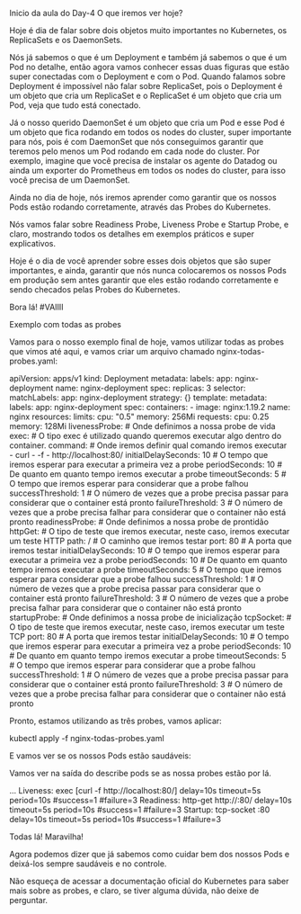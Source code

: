 Inicio da aula do Day-4
O que iremos ver hoje?

Hoje é dia de falar sobre dois objetos muito importantes no Kubernetes, os ReplicaSets e os DaemonSets.

Nós já sabemos o que é um Deployment e também já sabemos o que é um Pod no detalhe, então agora vamos conhecer essas duas figuras que estão super conectadas com o Deployment e com o Pod. Quando falamos sobre Deployment é impossível não falar sobre ReplicaSet, pois o Deployment é um objeto que cria um ReplicaSet e o ReplicaSet é um objeto que cria um Pod, veja que tudo está conectado.

Já o nosso querido DaemonSet é um objeto que cria um Pod e esse Pod é um objeto que fica rodando em todos os nodes do cluster, super importante para nós, pois é com DaemonSet que nós conseguimos garantir que teremos pelo menos um Pod rodando em cada node do cluster. Por exemplo, imagine que você precisa de instalar os agente do Datadog ou ainda um exporter do Prometheus em todos os nodes do cluster, para isso você precisa de um DaemonSet.

Ainda no dia de hoje, nós iremos aprender como garantir que os nossos Pods estão rodando corretamente, através das Probes do Kubernetes.

Nós vamos falar sobre Readiness Probe, Liveness Probe e Startup Probe, e claro, mostrando todos os detalhes em exemplos práticos e super explicativos.

Hoje é o dia de você aprender sobre esses dois objetos que são super importantes, e ainda, garantir que nós nunca colocaremos os nossos Pods em produção sem antes garantir que eles estão rodando corretamente e sendo checados pelas Probes do Kubernetes.

Bora lá! #VAIIII

Exemplo com todas as probes

Vamos para o nosso exemplo final de hoje, vamos utilizar todas as probes que vimos até aqui, e vamos criar um arquivo chamado nginx-todas-probes.yaml:

apiVersion: apps/v1
kind: Deployment
metadata:
  labels:
    app: nginx-deployment
  name: nginx-deployment
spec:
  replicas: 3
  selector:
    matchLabels:
      app: nginx-deployment
  strategy: {}
  template:
    metadata:
      labels:
        app: nginx-deployment
    spec:
      containers:
      - image: nginx:1.19.2
        name: nginx
        resources:
          limits:
            cpu: "0.5"
            memory: 256Mi
          requests:
            cpu: 0.25
            memory: 128Mi
        livenessProbe: # Onde definimos a nossa probe de vida
          exec: # O tipo exec é utilizado quando queremos executar algo dentro do container.
            command: # Onde iremos definir qual comando iremos executar
              - curl
              - -f
              - http://localhost:80/
          initialDelaySeconds: 10 # O tempo que iremos esperar para executar a primeira vez a probe
          periodSeconds: 10 # De quanto em quanto tempo iremos executar a probe
          timeoutSeconds: 5 # O tempo que iremos esperar para considerar que a probe falhou
          successThreshold: 1 # O número de vezes que a probe precisa passar para considerar que o container está pronto
          failureThreshold: 3 # O número de vezes que a probe precisa falhar para considerar que o container não está pronto
        readinessProbe: # Onde definimos a nossa probe de prontidão
          httpGet: # O tipo de teste que iremos executar, neste caso, iremos executar um teste HTTP
            path: / # O caminho que iremos testar
            port: 80 # A porta que iremos testar
          initialDelaySeconds: 10 # O tempo que iremos esperar para executar a primeira vez a probe
          periodSeconds: 10 # De quanto em quanto tempo iremos executar a probe
          timeoutSeconds: 5 # O tempo que iremos esperar para considerar que a probe falhou
          successThreshold: 1 # O número de vezes que a probe precisa passar para considerar que o container está pronto
          failureThreshold: 3 # O número de vezes que a probe precisa falhar para considerar que o container não está pronto
        startupProbe: # Onde definimos a nossa probe de inicialização
          tcpSocket: # O tipo de teste que iremos executar, neste caso, iremos executar um teste TCP
            port: 80 # A porta que iremos testar
          initialDelaySeconds: 10 # O tempo que iremos esperar para executar a primeira vez a probe
          periodSeconds: 10 # De quanto em quanto tempo iremos executar a probe
          timeoutSeconds: 5 # O tempo que iremos esperar para considerar que a probe falhou
          successThreshold: 1 # O número de vezes que a probe precisa passar para considerar que o container está pronto
          failureThreshold: 3 # O número de vezes que a probe precisa falhar para considerar que o container não está pronto
 

Pronto, estamos utilizando as três probes, vamos aplicar:

kubectl apply -f nginx-todas-probes.yaml
 

E vamos ver se os nossos Pods estão saudáveis:

 

Vamos ver na saída do describe pods se as nossa probes estão por lá.

...
    Liveness:     exec [curl -f http://localhost:80/] delay=10s timeout=5s period=10s #success=1 #failure=3
    Readiness:    http-get http://:80/ delay=10s timeout=5s period=10s #success=1 #failure=3
    Startup:      tcp-socket :80 delay=10s timeout=5s period=10s #success=1 #failure=3
 

Todas lá! Maravilha!

Agora podemos dizer que já sabemos como cuidar bem dos nossos Pods e deixá-los sempre saudáveis e no controle.

Não esqueça de acessar a documentação oficial do Kubernetes para saber mais sobre as probes, e claro, se tiver alguma dúvida, não deixe de perguntar.